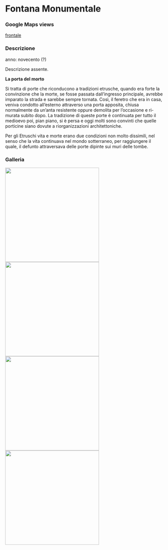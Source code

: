 Fontana Monumentale
=======

### Google Maps views

[frontale](https://www.google.com/maps/@41.9984973,12.1000625,3a,30y,350.43h,86.32t/data=!3m6!1e1!3m4!1sn9E16t1Z--fz-VgY_P3IRg!2e0!7i16384!8i8192!5m1!1e4)

### Descrizione

anno: novecento (?)

Descrizione assente.

**La porta del morto**

Si tratta di porte che riconducono a tradizioni etrusche, quando era forte la convinzione che la morte, se fosse passata dall’ingresso principale, avrebbe imparato la strada e sarebbe sempre tornata. Così, il feretro che era in casa, veniva condotto all’esterno attraverso una porta apposita, chiusa normalmente da un’anta resistente oppure demolita per l’occasione e ri-murata subito dopo. La tradizione di queste porte è continuata per tutto il medioevo poi, pian piano, si è persa e oggi molti sono convinti che quelle porticine siano dovute a riorganizzazioni architettoniche.

Per gli Etruschi vita e morte erano due condizioni non molto dissimili, nel senso che la vita continuava nel mondo sotterraneo, per raggiungere il quale, il defunto attraversava delle porte dipinte sui muri delle tombe.

### Galleria

<img src="https://www.lagone.it/wp-content/uploads/2016/07/Bagni-Piazza-Aldo-Moro-e-Fontana.jpg" height="300"> <img src="https://thumbs.dreamstime.com/z/la-fontana-nella-vecchia-citt%C3%A0-di-cerveteri-93672062.jpg" height="300"> <img src="http://www.itinerariditaliablog.it/images/0004/FOTO_000071.jpg" height="300">
<img src="https://digilander.libero.it/JackLoSquartatore666/porta%20dellaldila.jpg" height="300">

